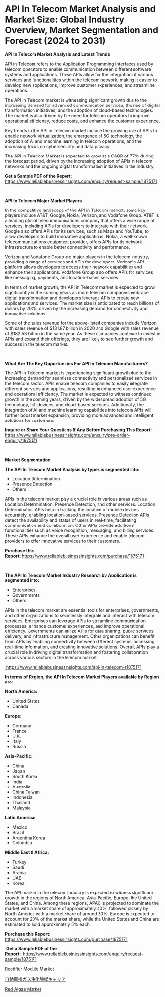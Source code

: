 <p><h1>API In Telecom Market Analysis and Market Size: Global Industry Overview, Market Segmentation and Forecast (2024 to 2031)</h1></p><p><strong>API In Telecom Market Analysis and Latest Trends</strong></p>
<p><p>API in Telecom refers to the Application Programming Interfaces used by telecom operators to enable communication between different software systems and applications. These APIs allow for the integration of various services and functionalities within the telecom network, making it easier to develop new applications, improve customer experiences, and streamline operations.</p><p>The API in Telecom market is witnessing significant growth due to the increasing demand for advanced communication services, the rise of digital transformation initiatives, and the adoption of cloud-based technologies. The market is also driven by the need for telecom operators to improve operational efficiency, reduce costs, and enhance the customer experience.</p><p>Key trends in the API in Telecom market include the growing use of APIs to enable network virtualization, the emergence of 5G technology, the adoption of AI and machine learning in telecom operations, and the increasing focus on cybersecurity and data privacy.</p><p>The API in Telecom Market is expected to grow at a CAGR of 7.7% during the forecast period, driven by the increasing adoption of APIs in telecom networks and the ongoing digital transformation initiatives in the industry.</p></p>
<p><strong>Get a Sample PDF of the Report:&nbsp;</strong> <a href="https://www.reliablebusinessinsights.com/enquiry/request-sample/1875171">https://www.reliablebusinessinsights.com/enquiry/request-sample/1875171</a></p>
<p>&nbsp;</p>
<p><strong>API In Telecom Major Market Players</strong></p>
<p><p>In the competitive landscape of the API in Telecom market, some key players include AT&T, Google, Nokia, Verizon, and Vodafone Group. AT&T is a leading global telecommunications company that offers a wide range of services, including APIs for developers to integrate with their network. Google also offers APIs for its services, such as Maps and YouTube, to allow developers to build innovative applications. Nokia, a well-known telecommunications equipment provider, offers APIs for its network infrastructure to enable better connectivity and performance.</p><p>Verizon and Vodafone Group are major players in the telecom industry, providing a range of services and APIs for developers. Verizon's API platform allows developers to access their network capabilities and enhance their applications. Vodafone Group also offers APIs for services like messaging, payments, and location-based services.</p><p>In terms of market growth, the API in Telecom market is expected to grow significantly in the coming years as more telecom companies embrace digital transformation and developers leverage APIs to create new applications and services. The market size is anticipated to reach billions of dollars by 2025, driven by the increasing demand for connectivity and innovative solutions.</p><p>Some of the sales revenue for the above-listed companies include Verizon with sales revenue of $131.87 billion in 2020 and Google with sales revenue of $182.53 billion in the same year. As these companies continue to invest in APIs and expand their offerings, they are likely to see further growth and success in the telecom market.</p></p>
<p>&nbsp;</p>
<p><strong>What Are The Key Opportunities For API In Telecom Manufacturers?</strong></p>
<p><p>The API in Telecom market is experiencing significant growth due to the increasing demand for seamless connectivity and personalized services in the telecom sector. APIs enable telecom companies to easily integrate different services and applications, resulting in enhanced user experience and operational efficiency. The market is expected to witness continued growth in the coming years, driven by the widespread adoption of 5G technology, IoT devices, and cloud-based services. Additionally, the integration of AI and machine learning capabilities into telecom APIs will further boost market expansion, providing more advanced and intelligent solutions for customers.</p></p>
<p><strong>Inquire or Share Your Questions If Any Before Purchasing This Report:</strong> <a href="https://www.reliablebusinessinsights.com/enquiry/pre-order-enquiry/1875171">https://www.reliablebusinessinsights.com/enquiry/pre-order-enquiry/1875171</a></p>
<p>&nbsp;</p>
<p><strong>Market Segmentation</strong></p>
<p><strong>The API In Telecom Market Analysis by types is segmented into:</strong></p>
<p><ul><li>Location Determination</li><li>Presence Detection</li><li>Others</li></ul></p>
<p><p>APIs in the telecom market play a crucial role in various areas such as Location Determination, Presence Detection, and other services. Location Determination APIs help in tracking the location of mobile devices accurately, enabling location-based services. Presence Detection APIs detect the availability and status of users in real-time, facilitating communication and collaboration. Other APIs provide additional functionalities such as voice recognition, messaging, and billing services. These APIs enhance the overall user experience and enable telecom providers to offer innovative services to their customers.</p></p>
<p><strong>Purchase this Report:&nbsp;</strong><a href="https://www.reliablebusinessinsights.com/purchase/1875171">https://www.reliablebusinessinsights.com/purchase/1875171</a></p>
<p>&nbsp;</p>
<p><strong>The API In Telecom Market Industry Research by Application is segmented into:</strong></p>
<p><ul><li>Enterprises</li><li>Governments</li><li>Others</li></ul></p>
<p><p>APIs in the telecom market are essential tools for enterprises, governments, and other organizations to seamlessly integrate and interact with telecom services. Enterprises can leverage APIs to streamline communication processes, enhance customer experiences, and improve operational efficiency. Governments can utilize APIs for data sharing, public services delivery, and infrastructure management. Other organizations can benefit from APIs by enabling connectivity between different systems, accessing real-time information, and creating innovative solutions. Overall, APIs play a crucial role in driving digital transformation and fostering collaboration across various sectors in the telecom market.</p></p>
<p><a href="https://www.reliablebusinessinsights.com/api-in-telecom-r1875171">&nbsp;https://www.reliablebusinessinsights.com/api-in-telecom-r1875171</a></p>
<p><strong>In terms of Region, the API In Telecom Market Players available by Region are:</strong></p>
<p>
    <p> <strong> North America: </strong>
        <ul>
            <li>United States</li>
            <li>Canada</li>
        </ul>
        </p> 
    <p> <strong> Europe: </strong>
        <ul>
            <li>Germany</li>
            <li>France</li>
            <li>U.K.</li>
            <li>Italy</li>
            <li>Russia</li>
        </ul>
        </p> 
    <p> <strong> Asia-Pacific: </strong>
        <ul>
            <li>China</li>
            <li>Japan</li>
            <li>South Korea</li>
            <li>India</li>
            <li>Australia</li>
            <li>China Taiwan</li>
            <li>Indonesia</li>
            <li>Thailand</li>
            <li>Malaysia</li>
        </ul>
        </p> 
    <p> <strong> Latin America: </strong>
        <ul>
            <li>Mexico</li>
            <li>Brazil</li>
            <li>Argentina Korea</li>
            <li>Colombia</li>
        </ul>
        </p> 
    <p> <strong> Middle East & Africa: </strong>
        <ul>
            <li>Turkey</li>
            <li>Saudi</li>
            <li>Arabia</li>
            <li>UAE</li>
            <li>Korea</li>
        </ul>
    </p>
    </p>
<p><p>The API market in the telecom industry is expected to witness significant growth in the regions of North America, Asia-Pacific, Europe, the United States, and China. Among these regions, APAC is projected to dominate the market with a market share of approximately 40%, followed closely by North America with a market share of around 30%. Europe is expected to account for 20% of the market share, while the United States and China are estimated to hold approximately 5% each.</p></p>
<p><strong>Purchase this Report: </strong><a href="https://www.reliablebusinessinsights.com/purchase/1875171">https://www.reliablebusinessinsights.com/purchase/1875171</a></p>
<p>&nbsp;<strong>Get a Sample PDF of the Report:&nbsp;&nbsp;</strong><a href="https://www.reliablebusinessinsights.com/enquiry/request-sample/1875171">https://www.reliablebusinessinsights.com/enquiry/request-sample/1875171</a></p>
<p><strong></strong></p>
<p><p><a href="https://github.com/muhammadasraf467/Market-Research-Report-List-1/blob/main/rectifier-module-market.md">Rectifier Module Market</a></p><p><a href="https://github.com/xtkhtofdt934839/Market-Research-Report-List-3/blob/main/9538999181582.md">自動車排ガス浄化触媒キャリア</a></p><p><a href="https://github.com/gikababa4/Market-Research-Report-List-1/blob/main/red-algae-market.md">Red Algae Market</a></p></p>